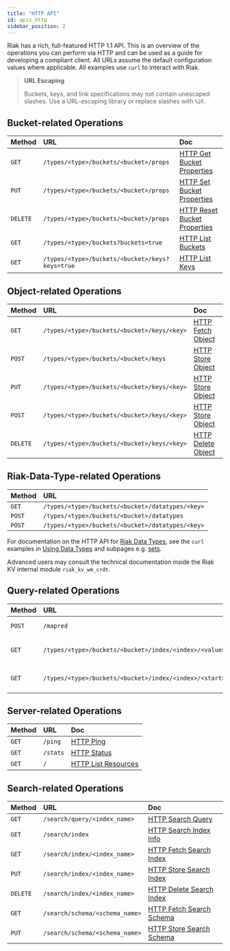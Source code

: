 ```yaml
---
title: "HTTP API"
id: apis_http
sidebar_position: 2
---
```


Riak has a rich, full-featured HTTP 1.1 API. This is an overview of the
operations you can perform via HTTP and can be used as a guide for
developing a compliant client. All URLs assume the default configuration
values where applicable. All examples use `curl` to interact with Riak.

> **URL Escaping**
>
> Buckets, keys, and link specifications may not contain unescaped
slashes. Use a URL-escaping library or replace slashes with `%2F`.

## Bucket-related Operations

| Method   | URL                                             | Doc                                                                          |
|:---------|:------------------------------------------------|:-----------------------------------------------------------------------------|
| `GET`    | `/types/<type>/buckets/<bucket>/props`          | [HTTP Get Bucket Properties](/docs/developing/api/http/get-bucket-props)     |
| `PUT`    | `/types/<type>/buckets/<bucket>/props`          | [HTTP Set Bucket Properties](/docs/developing/api/http/set-bucket-props)     |
| `DELETE` | `/types/<type>/buckets/<bucket>/props`          | [HTTP Reset Bucket Properties](/docs/developing/api/http/reset-bucket-props) |
| `GET`    | `/types/<type>/buckets?buckets=true`            | [HTTP List Buckets](/docs/developing/api/http/list-buckets)                  |
| `GET`    | `/types/<type>/buckets/<bucket>/keys?keys=true` | [HTTP List Keys](/docs/developing/api/http/list-keys)                        |

## Object-related Operations

| Method   | URL                                         | Doc                                                           |
|:---------|:--------------------------------------------|:--------------------------------------------------------------|
| `GET`    | `/types/<type>/buckets/<bucket>/keys/<key>` | [HTTP Fetch Object](/docs/developing/api/http/fetch-object)   |
| `POST`   | `/types/<type>/buckets/<bucket>/keys`       | [HTTP Store Object](/docs/developing/api/http/store-object)   |
| `PUT`    | `/types/<type>/buckets/<bucket>/keys/<key>` | [HTTP Store Object](/docs/developing/api/http/store-object)   |
| `POST`   | `/types/<type>/buckets/<bucket>/keys/<key>` | [HTTP Store Object](/docs/developing/api/http/store-object)   |
| `DELETE` | `/types/<type>/buckets/<bucket>/keys/<key>` | [HTTP Delete Object](/docs/developing/api/http/delete-object) |

## Riak-Data-Type-related Operations

| Method | URL                                              |
|:-------|:-------------------------------------------------|
| `GET`  | `/types/<type>/buckets/<bucket>/datatypes/<key>` |
| `POST` | `/types/<type>/buckets/<bucket>/datatypes`       |
| `POST` | `/types/<type>/buckets/<bucket>/datatypes/<key>` |

For documentation on the HTTP API for [Riak Data Types](/docs/learn/concepts/crdts),
see the `curl` examples in [Using Data Types](/docs/developing/data-types/#usage-examples)
and subpages e.g. [sets](/docs/developing/data-types/sets).

Advanced users may consult the technical documentation inside the Riak
KV internal module `riak_kv_wm_crdt`.

## Query-related Operations

| Method | URL                                                          | Doc                                                                   |
|:-------|:-------------------------------------------------------------|:----------------------------------------------------------------------|
| `POST` | `/mapred`                                                    | [HTTP MapReduce](/docs/developing/api/http/mapreduce)                 |
| `GET`  | `/types/<type>/buckets/<bucket>/index/<index>/<value>`       | [HTTP Secondary Indexes](/docs/developing/api/http/secondary-indexes) |
| `GET`  | `/types/<type>/buckets/<bucket>/index/<index>/<start>/<end>` | [HTTP Secondary Indexes](/docs/developing/api/http/secondary-indexes) |

## Server-related Operations

| Method | URL      | Doc                                                             |
|:-------|:---------|:----------------------------------------------------------------|
| `GET`  | `/ping`  | [HTTP Ping](/docs/developing/api/http/ping)                     |
| `GET`  | `/stats` | [HTTP Status](/docs/developing/api/http/status)                 |
| `GET`  | `/`      | [HTTP List Resources](/docs/developing/api/http/list-resources) |

## Search-related Operations

| Method   | URL                            | Doc                                                                       |
|:---------|:-------------------------------|:--------------------------------------------------------------------------|
| `GET`    | `/search/query/<index_name>`   | [HTTP Search Query](/docs/developing/api/http/search-query)               |
| `GET`    | `/search/index`                | [HTTP Search Index Info](/docs/developing/api/http/search-index-info)     |
| `GET`    | `/search/index/<index_name>`   | [HTTP Fetch Search Index](/docs/developing/api/http/fetch-search-index)   |
| `PUT`    | `/search/index/<index_name>`   | [HTTP Store Search Index](/docs/developing/api/http/store-search-index)   |
| `DELETE` | `/search/index/<index_name>`   | [HTTP Delete Search Index](/docs/developing/api/http/delete-search-index) |
| `GET`    | `/search/schema/<schema_name>` | [HTTP Fetch Search Schema](/docs/developing/api/http/fetch-search-schema) |
| `PUT`    | `/search/schema/<schema_name>` | [HTTP Store Search Schema](/docs/developing/api/http/store-search-schema) |
